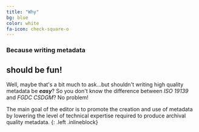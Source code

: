 ```yaml
---
title: "Why"
bg: blue
color: white
fa-icon: check-square-o
---
```


### Because writing metadata
## should be fun!

Well, maybe that's a bit much to ask...but shouldn't writing high quality metadata
be ***easy***? So you don't know the difference
between *ISO 19139* and *FGDC CSDGM*? No problem!

<p><span class="fa fa-quote-left fa-3x fa-pull-left fa-border" aria-hidden="true"></span>
<span class="fa-2x">The main goal of the editor is to promote the creation and use of metadata by lowering the level of technical expertise required to produce archival quality metadata.</span>
{: .left .inlineblock}
</p>
